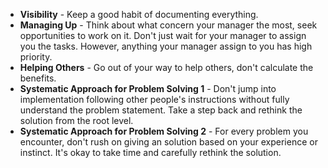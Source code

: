 - **Visibility** - Keep a good habit of documenting everything.
- **Managing Up** - Think about what concern your manager the most, seek opportunities to work on it. Don't just wait for your manager to assign you the tasks. However, anything your manager assign to you has high priority.
- **Helping Others** - Go out of your way to help others, don't calculate the benefits.
- **Systematic Approach for Problem Solving 1** - Don't jump into implementation following other people's instructions without fully understand the problem statement. Take a step back and rethink the solution from the root level.
- **Systematic Approach for Problem Solving 2** - For every problem you encounter, don't rush on giving an solution based on your experience or instinct. It's okay to take time and carefully rethink the solution.